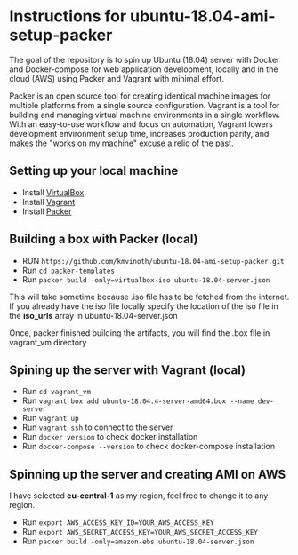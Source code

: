 Instructions for ubuntu-18.04-ami-setup-packer
==============================================

The goal of the repository is to spin up Ubuntu (18.04) server with Docker and Docker-compose for web application development, locally and in the cloud (AWS) using Packer and Vagrant with minimal effort. 


Packer is an open source tool for creating identical machine images for multiple platforms from a single source configuration. Vagrant is a tool for building and managing virtual machine environments in a single workflow. With an easy-to-use workflow and focus on automation, Vagrant lowers development environment setup time, increases production parity, and makes the "works on my machine" excuse a relic of the past.


## Setting up your local machine

* Install [VirtualBox](https://www.virtualbox.org/wiki/Downloads)
* Install [Vagrant](https://www.vagrantup.com/downloads.html)
* Install [Packer](https://www.packer.io/downloads.html)


## Building a box with Packer (local)
* RUN `https://github.com/kmvinoth/ubuntu-18.04-ami-setup-packer.git`
* Run `cd packer-templates`
* Run `packer build -only=virtualbox-iso ubuntu-18.04-server.json`

This will take sometime because .iso file has to be fetched from the internet. If you already have the iso file locally specify the location of the iso file in the **iso_urls** array in ubuntu-18.04-server.json  

Once, packer finished building the artifacts, you will find the .box file in vagrant_vm directory

## Spining up the server with Vagrant (local)
* Run `cd vagrant_vm`
* Run `vagrant box add ubuntu-18.04.4-server-amd64.box --name dev-server`
* Run `vagrant up`
* Run `vagrant ssh` to connect to the server
* Run `docker version` to check docker installation
* Run `docker-compose --version` to check docker-compose installation


## Spinning up the server and creating AMI on AWS

I have selected **eu-central-1** as my region, feel free to change it to any region.

* Run `export AWS_ACCESS_KEY_ID=YOUR_AWS_ACCESS_KEY`		
* Run `export AWS_SECRET_ACCESS_KEY=YOUR_AWS_SECRET_ACCESS_KEY`
* Run `packer build -only=amazon-ebs ubuntu-18.04-server.json`


